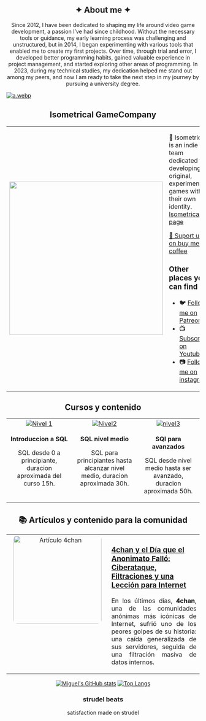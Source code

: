 <!-- Sobre mi -->
<section align="center"> 

<h1> ✦ About me ✦ </h1>

<p>
       Since 2012, I have been dedicated to shaping my life around video game development, a passion I’ve had since childhood. Without the necessary tools or guidance, my early learning process was challenging and unstructured, but in 2014, I began experimenting with
       various tools that enabled me to create my first projects. Over time, through trial and error, I developed better programming habits, gained valuable experience in project management, and started exploring other areas of programming. In 2023, during my
       technical studies, my dedication helped me stand out among my peers, and now I am ready to take the next step in my journey by pursuing a university degree.
</p>

</section> 


<!-- banner --> 

[![a.webp](https://i.postimg.cc/7ZMmj0Ss/a.webp)](https://postimg.cc/pmrfF9Gz)

<!--image isometrical -->

<section align="center">
<h1>Isometrical GameCompany</h1>

<table border="0" cellspacing="0" cellpadding="0">
  <tr>
         <td style="border: 0";>
                <img width="400" src="https://static.vecteezy.com/system/resources/previews/004/141/669/non_2x/no-photo-or-blank-image-icon-loading-images-or-missing-image-mark-image-not-available-or-image-coming-soon-sign-simple-nature-silhouette-in-frame-isolated-illustration-vector.jpg" />
         </td>
    <td style="border: 0";>
      <p>
        🌟 Isometrical is an indie team dedicated to developing original, experimental games with their own identity. <a href="">Isometrical page<a/>
      </p>
 <p>
       <a href="https://buymeacoffee.com/miguelacaca"> 🥥 Suport us on buy me a coffee </a>
      </p>
      <h3>Other places you can find us</h3><section align="left">
      <ul>
        <li>
          🐦 <a href="https://www.patreon.com/c/u104187367">Follow me on Patreon</a>
        </li>
<blank></blank>
        <li>
          📺 <a href="https://www.youtube.com/@miguelangelcaceresrios-code">Subscribe on Youtube</a>
        </li>
<blank></blank>
        <li>
          📷 <a href="https://www.instagram.com/miguelangelcaceresr/">Follow me on instagram</a>
        </li>
<blank></blank>
                            </ul>
                       </td>
                  </tr>
          </table>
</section>
</section>


<!-- Cursos Udemy -->
<section align="center">
<h1>Cursos y contenido </h1>
<div align="center">

  <table>
    <tr>
      <!-- Curso basico -->
      <td width="300px" align="center" valign="top">
        <a href="Nivel1">
          <img src="https://img.shields.io/badge/Udemy-Curso%201-blue?style=for-the-badge&logo=udemy" alt="Nivel 1"/>
        </a>
        <br><br>
        <b>Introduccion a SQL</b>
        <p>SQL desde 0 a principiante, duracion aproximada del curso 15h.</p>
      </td>
      <!-- Curso medio -->
      <td width="300px" align="center" valign="top">
        <a href="ENLACE_CURSO_2">
          <img src="https://img.shields.io/badge/Udemy-Curso%202-green?style=for-the-badge&logo=udemy" alt="Nivel2"/>
        </a>
        <br><br>
        <b>SQL nivel medio</b>
        <p>SQL para principiantes hasta alcanzar nivel medio, duracion aproximada 30h.</p>
      </td>
      <!-- Curso avanzado -->
      <td width="300px" align="center" valign="top">
        <a href="ENLACE_CURSO_3">
          <img src="https://img.shields.io/badge/Udemy-Curso%203-purple?style=for-the-badge&logo=udemy" alt="nivel3"/>
        </a>
        <br><br>
        <b>SQl para avanzados</b>
        <p>SQL desde nivel medio hasta ser avanzado, duracion aproximada 50h.</p>
      </td>
    </tr>
  </table>

</div>




<!-- Artículo destacado -->
<h2 align="center">📚 Artículos y contenido para la comunidad</h2>

<table>
  <tr>
    <!-- Imagen -->
    <td width="250px" align="center" valign="top">
      <a href="https://www.linkedin.com/pulse/4chan-y-el-d%25C3%25ADa-que-anonimato-fall%25C3%25B3-ciberataque-una-caceres-rios-hmi8e/?trackingId=c1vY2YvGTp%2B2J5SmkIe6xQ%3D%3D">
        <img src="https://media.licdn.com/dms/image/v2/D4E12AQEU3zhi50nEiQ/article-cover_image-shrink_720_1280/B4EZZzJ.AZHcAI-/0/1745688717176?e=1761177600&v=beta&t=qaFcBCKjCP_w1WMzpj5SOxR3Z5Qi_2hAmbI6ioBMzTk" alt="Artículo 4chan" width="230px" style="border-radius:10px;">
      </a>
    </td>
    <!-- Texto -->
    <td valign="top">
      <h3>
        <a href="https://www.linkedin.com/pulse/4chan-y-el-d%25C3%25ADa-que-anonimato-fall%25C3%25B3-ciberataque-una-caceres-rios-hmi8e/?trackingId=vUV39OJTTyaVrypVPbw2zA%3D%3D">
          4chan y el Día que el Anonimato Falló: Ciberataque, Filtraciones y una Lección para Internet
        </a>
      </h3>
      <p align="justify">
        En los últimos días, <b>4chan</b>, una de las comunidades anónimas más icónicas de Internet, sufrió uno de los peores golpes de su historia: una caída generalizada de sus servidores, seguida de una filtración masiva de datos internos.
      </p>
    </td>
  </tr>
</table>




<!-- stats -->
[![Miguel's GitHub stats](https://github-readme-stats.vercel.app/api?username=miguelacaceresrios&show_icons=true&theme=dark&include_all_commits=true&count_private=true)](https://github.com/miguelacaceresrios) 
[![Top Langs](https://github-readme-stats.vercel.app/api/top-langs/?username=miguelacaceresrios&layout=compact&langs_count=8&theme=dark)](https://github.com/miguelacaceresrios)

</div>

<section align="center"> 

<h1> strudel beats </h1>

<p>
satisfaction made on strudel 
</p>

</section> 
